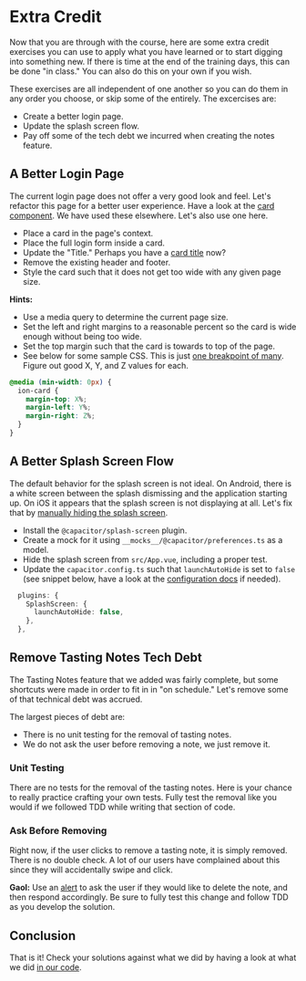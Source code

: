 # Extra Credit

Now that you are through with the course, here are some extra credit exercises you can use to apply what you have learned or to start digging into something new. If there is time at the end of the training days, this can be done "in class." You can also do this on your own if you wish.

These exercises are all independent of one another so you can do them in any order you choose, or skip some of the entirely. The excercises are:

- Create a better login page.
- Update the splash screen flow.
- Pay off some of the tech debt we incurred when creating the notes feature.

## A Better Login Page

The current login page does not offer a very good look and feel. Let's refactor this page for a better user experience. Have a look at the <a href="https://ionicframework.com/docs/api/card" target="_blank">card component</a>. We have used these elsewhere. Let's also use one here.

- Place a card in the page's context.
- Place the full login form inside a card.
- Update the "Title." Perhaps you have a <a href="https://ionicframework.com/docs/api/card-title" target="_blank">card title</a> now?
- Remove the existing header and footer.
- Style the card such that it does not get too wide with any given page size.

**Hints:**

- Use a media query to determine the current page size.
- Set the left and right margins to a reasonable percent so the card is wide enough without being too wide.
- Set the top margin such that the card is towards to top of the page.
- See below for some sample CSS. This is just <a href="https://ionicframework.com/docs/api/grid#default-breakpoints" target="_blank">one breakpoint of many</a>. Figure out good X, Y, and Z values for each.

```css
@media (min-width: 0px) {
  ion-card {
    margin-top: X%;
    margin-left: Y%;
    margin-right: Z%;
  }
}
```

## A Better Splash Screen Flow

The default behavior for the splash screen is not ideal. On Android, there is a white screen between the splash dismissing and the application starting up. On iOS it appears that the splash screen is not displaying at all. Let's fix that by <a href="https://capacitorjs.com/docs/apis/splash-screen#hiding-the-splash-screen" target="_blank">manually hiding the splash screen</a>.

- Install the `@capacitor/splash-screen` plugin.
- Create a mock for it using `__mocks__/@capacitor/preferences.ts` as a model.
- Hide the splash screen from `src/App.vue`, including a proper test.
- Update the `capacitor.config.ts` such that `launchAutoHide` is set to `false` (see snippet below, have a look at the <a href="https://capacitorjs.com/docs/config" target="_blank">configuration docs</a> if needed).

```typescript
  plugins: {
    SplashScreen: {
      launchAutoHide: false,
    },
  },
```

## Remove Tasting Notes Tech Debt

The Tasting Notes feature that we added was fairly complete, but some shortcuts were made in order to fit in in "on schedule." Let's remove some of that technical debt was accrued.

The largest pieces of debt are:

- There is no unit testing for the removal of tasting notes.
- We do not ask the user before removing a note, we just remove it.

### Unit Testing

There are no tests for the removal of the tasting notes. Here is your chance to really practice crafting your own tests. Fully test the removal like you would if we followed TDD while writing that section of code.

### Ask Before Removing

Right now, if the user clicks to remove a tasting note, it is simply removed. There is no double check. A lot of our users have complained about this since they will accidentally swipe and click.

**Gaol:** Use an <a href="https://ionicframework.com/docs/api/alert" target="_blank">alert</a> to ask the user if they would like to delete the note, and then respond accordingly. Be sure to fully test this change and follow TDD as you develop the solution.

## Conclusion

That is it! Check your solutions against what we did by having a look at what we did <a href="https://github.com/ionic-enterprise/tea-taster-vue" target="_blank">in our code</a>.
